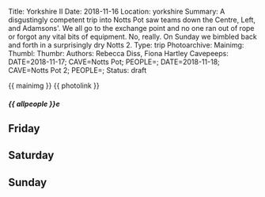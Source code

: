 Title: Yorkshire II
Date: 2018-11-16
Location: yorkshire
Summary: A disgustingly competent trip into Notts Pot saw teams down the Centre, Left, and Adamsons'. We all go to the exchange point and no one ran out of rope or forgot any vital bits of equipment. No, really. On Sunday we bimbled back and forth in a surprisingly dry Notts 2.
Type: trip
Photoarchive:
Mainimg: 
Thumbl: 
Thumbr: 
Authors: Rebecca Diss, Fiona Hartley
Cavepeeps: DATE=2018-11-17; CAVE=Notts Pot; PEOPLE=;
           DATE=2018-11-18; CAVE=Notts Pot 2; PEOPLE=;
Status: draft

{{ mainimg }}
{{ photolink }}
##### {{ allpeople }}e

## Friday


## Saturday


## Sunday


